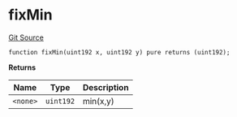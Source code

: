 # fixMin
[Git Source](https://github.com/larrythecucumber321/protocol/blob/aabf2c9d4120808940fb3be9193cb66ea71ac351/contracts/libraries/Fixed.sol)


```solidity
function fixMin(uint192 x, uint192 y) pure returns (uint192);
```
**Returns**

|Name|Type|Description|
|----|----|-----------|
|`<none>`|`uint192`|min(x,y)|


